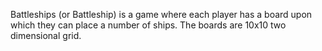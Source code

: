 Battleships (or Battleship) is a game where each player has a board upon which they can place a number of ships. The boards are 10x10 two dimensional grid.
